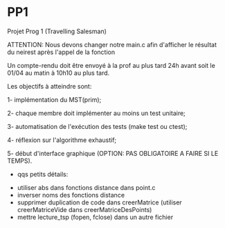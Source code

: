 PP1
===

Projet Prog 1 (Travelling Salesman)

ATTENTION: Nous devons changer notre main.c afin d'afficher le résultat du neirest après l'appel de la fonction


Un compte-rendu doit être envoyé à la prof au plus tard 24h avant soit le 01/04
au matin à 10h10 au plus tard.

Les objectifs à atteindre sont:

1- implémentation du MST(prim);

2- chaque membre doit implémenter au moins un test unitaire;

3- automatisation de l'exécution des tests (make test ou ctest);

4- réflexion sur l'algorithme exhaustif;

5- début d'interface graphique (OPTION: PAS OBLIGATOIRE A FAIRE SI LE TEMPS).


+ qqs petits détails:
- utiliser abs dans fonctions distance dans point.c
- inverser noms des fonctions distance
- supprimer duplication de code dans creerMatrice (utiliser creerMatriceVide dans creerMatriceDesPoints)
- mettre lecture_tsp (fopen, fclose) dans un autre fichier




